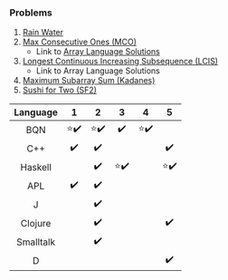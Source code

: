 ### Problems

1. [Rain Water](https://leetcode.com/problems/trapping-rain-water/description/)
2. [Max Consecutive Ones (MCO)](https://leetcode.com/problems/max-consecutive-ones/)
   * Link to [Array Language Solutions](https://github.com/codereport/array-language-comparisons/blob/main/comparisons/leetcode/P0485_MCO.md)
3. [Longest Continuous Increasing Subsequence (LCIS)](https://leetcode.com/problems/longest-continuous-increasing-subsequence/)
   * Link to Array Language Solutions
4. [Maximum Subarray Sum (Kadanes)](https://leetcode.com/problems/maximum-subarray/)
5. [Sushi for Two (SF2)](https://codeforces.com/contest/1138/problem/A)

| Language  |            1             |            2             |            3             |            4             |            5             |
| :-------: | :----------------------: | :----------------------: | :----------------------: | :----------------------: | :----------------------: |
|    BQN    | :star::heavy_check_mark: | :star::heavy_check_mark: |    :heavy_check_mark:    | :star::heavy_check_mark: |                          |
|    C++    |    :heavy_check_mark:    |    :heavy_check_mark:    |                          |                          |    :heavy_check_mark:    |
|  Haskell  |                          |    :heavy_check_mark:    | :star::heavy_check_mark: |                          | :star::heavy_check_mark: |
|    APL    |    :heavy_check_mark:    |    :heavy_check_mark:    |                          |                          |                          |
|     J     |                          |    :heavy_check_mark:    |                          |                          |                          |
|  Clojure  |                          |    :heavy_check_mark:    |                          |                          |    :heavy_check_mark:    |
| Smalltalk |                          |    :heavy_check_mark:    |                          |                          |                          |
|     D     |                          |                          |                          |                          |    :heavy_check_mark:    |

